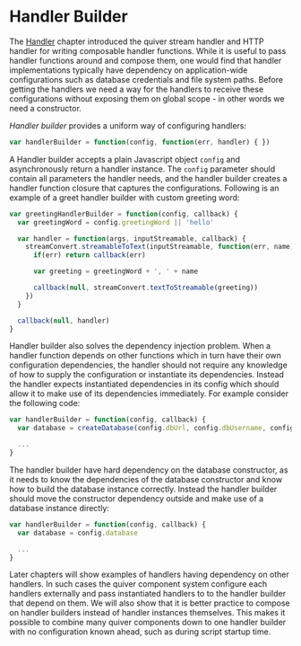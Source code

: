 
Handler Builder
===============

The [Handler](handler.md) chapter introduced the quiver stream handler and HTTP handler for writing composable handler functions. While it is useful to pass handler functions around and compose them, one would find that handler implementations typically have dependency on application-wide configurations such as database credentials and file system paths. Before getting the handlers we need a way for the handlers to receive these configurations without exposing them on global scope - in other words we need a constructor.

_Handler builder_ provides a uniform way of configuring handlers:

```javascript
var handlerBuilder = function(config, function(err, handler) { })
```

A Handler builder accepts a plain Javascript object `config` and asynchronously return a handler instance. The `config` parameter should contain all parameters the handler needs, and the handler builder creates a handler function closure that captures the configurations. Following is an example of a greet handler builder with custom greeting word:

```javascript
var greetingHandlerBuilder = function(config, callback) {
  var greetingWord = config.greetingWord || 'hello'

  var handler = function(args, inputStreamable, callback) {
    streamConvert.streamableToText(inputStreamable, function(err, name) {
      if(err) return callback(err)

      var greeting = greetingWord + ', ' + name

      callback(null, streamConvert.textToStreamable(greeting))
    })
  }

  callback(null, handler)
}
```

Handler builder also solves the dependency injection problem. When a handler function depends on other functions which in turn have their own configuration dependencies, the handler should not require any knowledge of how to supply the configuration or instantiate its dependencies. Instead the handler expects instantiated dependencies in its config which should allow it to make use of its dependencies immediately. For example consider the following code:

```javascript
var handlerBuilder = function(config, callback) {
  var database = createDatabase(config.dbUrl, config.dbUsername, config.dbPassword)

  ...
}
```

The handler builder have hard dependency on the database constructor, as it needs to know the dependencies of the database constructor and know how to build the database instance correctly. Instead the handler builder should move the constructor dependency outside and make use of a database instance directly:


```javascript
var handlerBuilder = function(config, callback) {
  var database = config.database

  ...
}
```

Later chapters will show examples of handlers having dependency on other handlers. In such cases the quiver component system configure each handlers externally and pass instantiated handlers to to the handler builder that depend on them. We will also show that it is better practice to compose on handler builders instead of handler instances themselves. This makes it possible to combine many quiver components down to one handler builder with no configuration known ahead, such as during script startup time.

